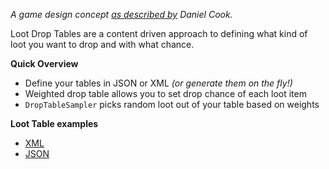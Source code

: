 *A game design concept [as described by](http://www.lostgarden.com/2014/12/loot-drop-tables.html) Daniel Cook.*

Loot Drop Tables are a content driven approach to defining what kind of loot you want to drop and with what chance.

**Quick Overview**
- Define your tables in JSON or XML *(or generate them on the fly!)*
- Weighted drop table allows you to set drop chance of each loot item
- `DropTableSampler` picks random loot out of your table based on weights

**Loot Table examples**
- [XML](https://github.com/HermansGameDev/LootDropTables/blob/master/LootDropTableExample/WeaponDrops.xml)
- [JSON](https://github.com/HermansGameDev/LootDropTables/blob/master/LootDropTableExample/WeaponDrops.json)
